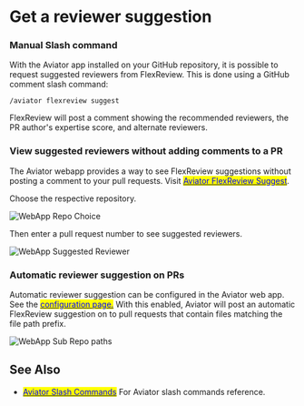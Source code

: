 # Get a reviewer suggestion

### Manual Slash command

With the Aviator app installed on your GitHub repository, it is possible to request suggested reviewers from FlexReview. This is done using a GitHub comment slash command:

```
/aviator flexreview suggest
```

FlexReview will post a comment showing the recommended reviewers, the PR author's expertise score, and alternate reviewers.

### View suggested reviewers without adding comments to a PR

The Aviator webapp provides a way to see FlexReview suggestions without posting a comment to your pull requests. Visit [<mark style="color:blue;">Aviator FlexReview Suggest</mark>](https://app.aviator.co/flexreview/suggest).

Choose the respective repository.

![WebApp Repo Choice](../../.gitbook/assets/top\_of\_revsug\_dock.png)

Then enter a pull request number to see suggested reviewers.

![WebApp Suggested Reviewer](../../.gitbook/assets/FR\_webapp\_example.png)

### Automatic reviewer suggestion on PRs

Automatic reviewer suggestion can be configured in the Aviator web app. See the [<mark style="color:blue;">configuration page.</mark>](https://app.aviator.co/flexreview/config) With this enabled, Aviator will post an automatic FlexReview suggestion on to pull requests that contain files matching the file path prefix.

![WebApp Sub Repo paths](../../.gitbook/assets/FR\_sub-repo-config.png)

## See Also

* [<mark style="color:blue;">Aviator Slash Commands</mark>](../../mergequeue/reference/slash-commands.md) For Aviator slash commands reference.
